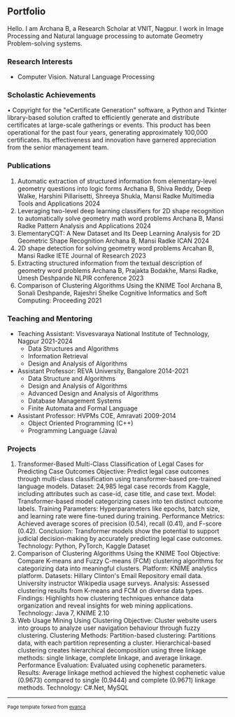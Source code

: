 ## Portfolio

Hello. I am Archana B, a Research Scholar at VNIT, Nagpur. I work in Image Processing and Natural language processing to automate Geometry Problem-solving systems.

            
### Research Interests
* Computer Vision. Natural Language Processing

### Scholastic Achievements
• Copyright for the "eCertificate Generation" software, a Python and Tkinter library-based solution crafted to efficiently generate and distribute certificates at large-scale gatherings or events. This product has been operational for the past four years, generating approximately 100,000 certificates. Its effectiveness and innovation have garnered appreciation from the senior management team.
### Publications
1. Automatic extraction of structured information from elementary-level geometry questions into logic forms
  Archana B, Shiva Reddy, Deep Walke, Harshini Pillarisetti, Shreeya Shukla, Mansi Radke
  Multimedia Tools and Applications 2024
2. Leveraging two-level deep learning classifiers for 2D shape recognition to automatically solve geometry math word problems
  Archana B, Mansi Radke
  Pattern Analysis and Applications 2024
3. ElementaryCQT: A New Dataset and Its Deep Learning Analysis for 2D Geometric Shape Recognition
  Archana B, Mansi Radke
  ICAN 2024
4. 2D shape detection for solving geometry word problems
  Arcahan B, Mansi Radke
  IETE Journal of Research 2023
5. Extracting structured information from the textual description of geometry word problems
  Archana B, Prajakta Bodakhe, Mansi Radke, Umesh Deshpande
  NLPIR conference 2023
6. Comparison of Clustering Algorithms Using the KNIME Tool
  Archana B, Sonali Deshpande, Rajeshri Shelke
  Cognitive Informatics and Soft Computing: Proceeding 2021
  
### Teaching and Mentoring
* Teaching Assistant: Visvesvaraya National Institute of Technology, Nagpur              2021-2024
  - Data Structures and Algorithms
  - Information Retrieval
  - Design and Analysis of Algorithms
* Assistant Professor: REVA University, Bangalore                                        2014-2021
  - Data Structure and Algorithms
  - Design and Analysis of Algorithms
  - Advanced Design and Analysis of Algorithms
  - Database Management Systems
  - Finite Automata and Formal Language
* Assistant Professor: HVPMs COE, Amravati                                               2009-2014
  - Object Oriented Programming (C++)
  - Programming Language (Java)

### Projects

1. Transformer-Based Multi-Class Classification of Legal Cases for Predicting Case Outcomes
Objective: Predict legal case outcomes through multi-class classification using transformer-based pre-trained language models.
Dataset: 24,985 legal case records from Kaggle, including attributes such as case-id, case title, and case text.
Model: Transformer-based model categorizing cases into ten distinct outcome labels.
Training Parameters: Hyperparameters like epochs, batch size, and learning rate were fine-tuned during training.
Performance Metrics: Achieved average scores of precision (0.54), recall (0.41), and F-score (0.42).
Conclusion: Transformer models show the potential to support judicial decision-making by accurately predicting legal case outcomes.
Technology: Python, PyTorch, Kaggle Dataset
2. Comparison of Clustering Algorithms Using the KNIME Tool
Objective: Compare K-means and Fuzzy C-means (FCM) clustering algorithms for categorizing data into meaningful clusters.
Platform: KNIME analytics platform.
Datasets: Hillary Clinton's Email Repository email data. University instructor Wikipedia usage surveys.
Analysis: Assessed clustering results from K-means and FCM on diverse data types.
Findings: Highlights how clustering techniques enhance data organization and reveal insights for web mining applications.
Technology: Java 7, KNIME 2.10
3. Web Usage Mining Using Clustering
Objective: Cluster website users into groups to analyze user navigation behaviour through fuzzy clustering.
Clustering Methods: Partition-based clustering: Partitions data, with each partition representing a cluster.
Hierarchical-based clustering creates hierarchical decomposition using three linkage methods: single linkage, complete linkage, and average linkage.
Performance Evaluation: Evaluated using cophenetic parameters.
Results: Average linkage method achieved the highest cophenetic value (0.9673) compared to single (0.9444) and complete (0.9671) linkage methods.
Technology: C#.Net, MySQL







---
<p style="font-size:11px">Page template forked from <a href="https://github.com/evanca/quick-portfolio">evanca</a></p>
<!-- Remove above link if you don't want to attibute -->
